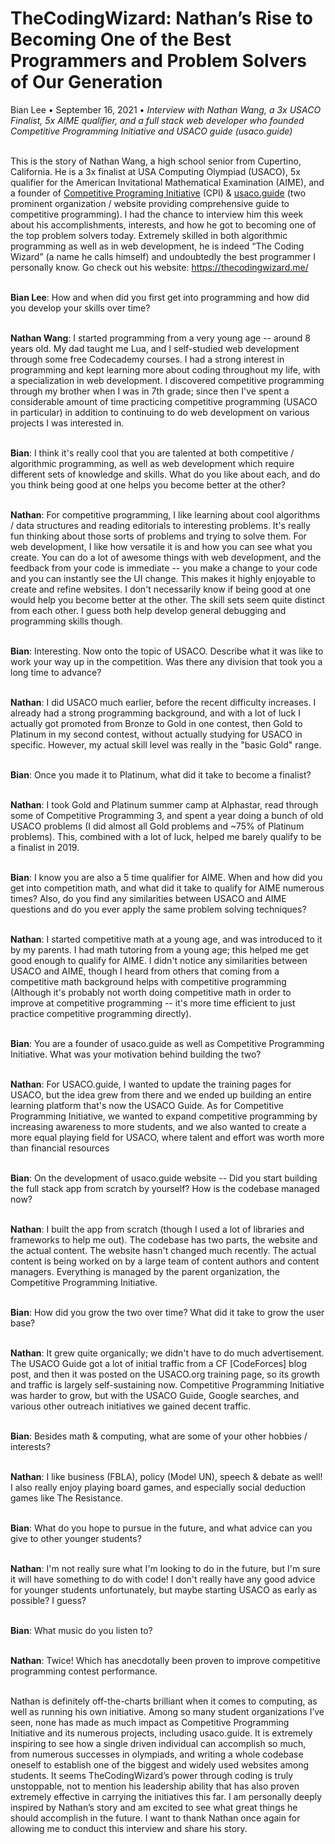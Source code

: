 <h1>TheCodingWizard: Nathan’s Rise to Becoming One of the Best Programmers and Problem Solvers of Our Generation</h1>

<div style="margin-top:12px;">Bian Lee • September 16, 2021 • <i>Interview with Nathan Wang, a 3x USACO Finalist, 5x AIME qualifier, and a full stack web developer who founded Competitive Programming Initiative and USACO guide (usaco.guide)</i></div>

<br/>This is the story of Nathan Wang, a high school senior from Cupertino, California. He is a 3x finalist at USA Computing Olympiad (USACO), 5x qualifier for the American Invitational Mathematical Examination (AIME), and a founder of <a href="https://joincpi.org/" target="_blank">Competitive Programing Initiative</a> (CPI) & <a href="https://usaco.guide" target="_blank">usaco.guide</a> (two prominent organization / website providing comprehensive guide to competitive programming). I had the chance to interview him this week about his accomplishments, interests, and how he got to becoming one of the top problem solvers today. Extremely skilled in both algorithmic programming as well as in web development, he is indeed “The Coding Wizard” (a name he calls himself) and undoubtedly the best programmer I personally know. Go check out his website: <a href="https://thecodingwizard.me/" target="_blank">https://thecodingwizard.me/</a>

<br/><b>Bian Lee</b>: How and when did you first get into programming and how did you develop your skills over time?

<br/><b>Nathan Wang</b>: I started programming from a very young age -- around 8 years old. My dad taught me Lua, and I self-studied web development through some free Codecademy courses. I had a strong interest in programming and kept learning more about coding throughout my life, with a specialization in web development. I discovered competitive programming through my brother when I was in 7th grade; since then I've spent a considerable amount of time practicing competitive programming (USACO in particular) in addition to continuing to do web development on various projects I was interested in.

<br/><b>Bian</b>: I think it's really cool that you are talented at both competitive / algorithmic programming, as well as web development which require different sets of knowledge and skills. What do you like about each, and do you think being good at one helps you become better at the other?

<br/><b>Nathan</b>: For competitive programming, I like learning about cool algorithms / data structures and reading editorials to interesting problems. It's really fun thinking about those sorts of problems and trying to solve them. For web development, I like how versatile it is and how you can see what you create. You can do a lot of awesome things with web development, and the feedback from your code is immediate -- you make a change to your code and you can instantly see the UI change. This makes it highly enjoyable to create and refine websites. I don't necessarily know if being good at one would help you become better at the other. The skill sets seem quite distinct from each other. I guess both help develop general debugging and programming skills though.

<br/><b>Bian</b>: Interesting. Now onto the topic of USACO. Describe what it was like to work your way up in the competition. Was there any division that took you a long time to advance?

<br/><b>Nathan</b>: I did USACO much earlier, before the recent difficulty increases. I already had a strong programming background, and with a lot of luck I actually got promoted from Bronze to Gold in one contest, then Gold to Platinum in my second contest, without actually studying for USACO in specific. However, my actual skill level was really in the "basic Gold" range.

<br/><b>Bian</b>: Once you made it to Platinum, what did it take to become a finalist?

<br/><b>Nathan</b>: I took Gold and Platinum summer camp at Alphastar, read through some of Competitive Programming 3, and spent a year doing a bunch of old USACO problems (I did almost all Gold problems and ~75% of Platinum problems). This, combined with a lot of luck, helped me barely qualify to be a finalist in 2019.

<br/><b>Bian</b>: I know you are also a 5 time qualifier for AIME. When and how did you get into competition math, and what did it take to qualify for AIME numerous times? Also, do you find any similarities between USACO and AIME questions and do you ever apply the same problem solving techniques?

<br/><b>Nathan</b>: I started competitive math at a young age, and was introduced to it by my parents. I had math tutoring from a young age; this helped me get good enough to qualify for AIME. I didn't notice any similarities between USACO and AIME, though I heard from others that coming from a competitive math background helps with competitive programming (Although it's probably not worth doing competitive math in order to improve at competitive programming -- it's more time efficient to just practice competitive programming directly).

<br/><b>Bian</b>: You are a founder of usaco.guide as well as Competitive Programming Initiative. What was your motivation behind building the two?

<br/><b>Nathan</b>: For USACO.guide, I wanted to update the training pages for USACO, but the idea grew from there and we ended up building an entire learning platform that's now the USACO Guide. As for Competitive Programming Initiative, we wanted to expand competitive programming by increasing awareness to more students, and we also wanted to create a more equal playing field for USACO, where talent and effort was worth more than financial resources

<br/><b>Bian</b>: On the development of usaco.guide website -- Did you start building the full stack app from scratch by yourself? How is the codebase managed now?

<br/><b>Nathan</b>: I built the app from scratch (though I used a lot of libraries and frameworks to help me out). The codebase has two parts, the website and the actual content. The website hasn't changed much recently. The actual content is being worked on by a large team of content authors and content managers. Everything is managed by the parent organization, the Competitive Programming Initiative.

<br/><b>Bian</b>: How did you grow the two over time? What did it take to grow the user base?

<br/><b>Nathan</b>: It grew quite organically; we didn't have to do much advertisement. The USACO Guide got a lot of initial traffic from a CF [CodeForces] blog post, and then it was posted on the USACO.org training page, so its growth and traffic is largely self-sustaining now. Competitive Programming Initiative was harder to grow, but with the USACO Guide, Google searches, and various other outreach initiatives we gained decent traffic.

<br/><b>Bian</b>: Besides math & computing, what are some of your other hobbies / interests?

<br/><b>Nathan</b>: I like business (FBLA), policy (Model UN), speech & debate as well! I also really enjoy playing board games, and especially social deduction games like The Resistance.

<br/><b>Bian</b>: What do you hope to pursue in the future, and what advice can you give to other younger students?

<br/><b>Nathan</b>: I'm not really sure what I'm looking to do in the future, but I'm sure it will have something to do with code! I don't really have any good advice for younger students unfortunately, but maybe starting USACO as early as possible? I guess?

<br/><b>Bian</b>: What music do you listen to?

<br/><b>Nathan</b>: Twice! Which has anecdotally been proven to improve competitive programming contest performance.

<br/>Nathan is definitely off-the-charts brilliant when it comes to computing, as well as running his own initiative. Among so many student organizations I’ve seen, none has made as much impact as Competitive Programming Initiative and its numerous projects, including usaco.guide. It is extremely inspiring to see how a single driven individual can accomplish so much, from numerous successes in olympiads, and writing a whole codebase oneself to establish one of the biggest and widely used websites among students. It seems TheCodingWizard’s power through coding is truly unstoppable, not to mention his leadership ability that has also proven extremely effective in carrying the initiatives this far. I am personally deeply inspired by Nathan’s story and am excited to see what great things he should accomplish in the future. I want to thank Nathan once again for allowing me to conduct this interview and share his story.
